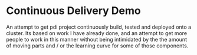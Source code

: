 # Continuous Delivery Demo

An attempt to get pdi project continuously build, tested and deployed onto a cluster. Its based on work I have already done, and an attempt to get more people to work in this manner without being intimidated by the the amount of moving parts and / or the learning curve for some of those components.


